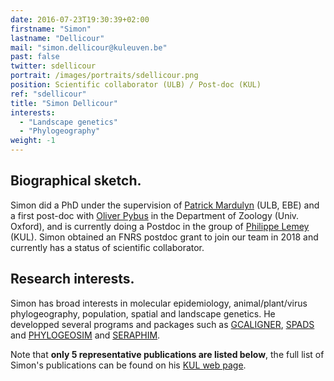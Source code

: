 ```yaml
---
date: 2016-07-23T19:30:39+02:00
firstname: "Simon"
lastname: "Dellicour"
mail: "simon.dellicour@kuleuven.be"
past: false
twitter: sdellicour
portrait: /images/portraits/sdellicour.png
position: Scientific collaborator (ULB) / Post-doc (KUL)
ref: "sdellicour"
title: "Simon Dellicour"
interests:
  - "Landscape genetics"
  - "Phylogeography"
weight: -1
---
```


## Biographical sketch. 
Simon did a PhD under the supervision of [Patrick Mardulyn](http://ebe.ulb.ac.be/ebe/Mardulyn.html) (ULB, EBE) and a first post-doc with [Oliver Pybus](http://evolve.zoo.ox.ac.uk/Evolve/Home.html) in the Department of Zoology (Univ. Oxford), and is currently doing a Postdoc in the group of [Philippe Lemey](https://rega.kuleuven.be/cev/ecv) (KUL). Simon obtained an FNRS postdoc grant to join our team in 2018 and currently has a status of scientific collaborator.

## Research interests. 
Simon has broad interests in molecular epidemiology, animal/plant/virus phylogeography, population, spatial and landscape genetics. He developped several programs and packages such as [GCALIGNER](http://ebe.ulb.ac.be/ebe/GCAligner.html), [SPADS](http://ebe.ulb.ac.be/ebe/SPADS.html) and [PHYLOGEOSIM](http://ebe.ulb.ac.be/ebe/PhyloGeoSim.html) and [SERAPHIM](http://evolve.zoo.ox.ac.uk/Evolve/Seraphim.html).

Note that **only 5 representative publications are listed below**, the full list of Simon's publications can be found on his [KUL web page](https://rega.kuleuven.be/cev/ecv/lab-members/SimonDellicour.html).


